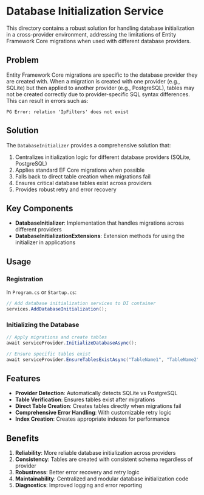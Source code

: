 # Database Initialization Service

This directory contains a robust solution for handling database initialization in a cross-provider environment, addressing the limitations of Entity Framework Core migrations when used with different database providers.

## Problem

Entity Framework Core migrations are specific to the database provider they are created with. When a migration is created with one provider (e.g., SQLite) but then applied to another provider (e.g., PostgreSQL), tables may not be created correctly due to provider-specific SQL syntax differences. This can result in errors such as:

```
PG Error: relation 'IpFilters' does not exist
```

## Solution

The `DatabaseInitializer` provides a comprehensive solution that:

1. Centralizes initialization logic for different database providers (SQLite, PostgreSQL)
2. Applies standard EF Core migrations when possible
3. Falls back to direct table creation when migrations fail
4. Ensures critical database tables exist across providers
5. Provides robust retry and error recovery

## Key Components

- **DatabaseInitializer**: Implementation that handles migrations across different providers
- **DatabaseInitializationExtensions**: Extension methods for using the initializer in applications

## Usage

### Registration

In `Program.cs` or `Startup.cs`:

```csharp
// Add database initialization services to DI container
services.AddDatabaseInitialization();
```

### Initializing the Database

```csharp
// Apply migrations and create tables
await serviceProvider.InitializeDatabaseAsync();

// Ensure specific tables exist
await serviceProvider.EnsureTablesExistAsync("TableName1", "TableName2");
```

## Features

- **Provider Detection**: Automatically detects SQLite vs PostgreSQL
- **Table Verification**: Ensures tables exist after migrations
- **Direct Table Creation**: Creates tables directly when migrations fail
- **Comprehensive Error Handling**: With customizable retry logic
- **Index Creation**: Creates appropriate indexes for performance

## Benefits

1. **Reliability**: More reliable database initialization across providers
2. **Consistency**: Tables are created with consistent schema regardless of provider
3. **Robustness**: Better error recovery and retry logic
4. **Maintainability**: Centralized and modular database initialization code
5. **Diagnostics**: Improved logging and error reporting